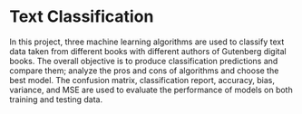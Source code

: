 # Text Classification
In this project, three machine learning algorithms are used to classify text data taken from different books with different authors of Gutenberg digital books. 
The overall objective is to produce classification predictions and compare them; analyze the pros and cons of algorithms and choose the best model. 
The confusion matrix, classification report, accuracy, bias, variance, and MSE are used to evaluate the performance of models on both training and testing data.
